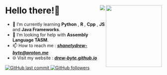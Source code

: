 <html>
<h1>
Hello there!👋 <img src ="https://media.giphy.com/media/v0dGnTDFgEr68myH0C/giphy.gif"/ align ="right" height ="200" width ="180"><img src = "https://komarev.com/ghpvc/?username=drew-bytel&color=191919&label=Profile%20Views&style=for-the-badge" align="right"/>
</h1>
  

<body>


- 🌱 I’m currently learning **Python** , **R** , **Cpp** , **JS** and **Java Frameworks**.
- 🤔 I’m looking for help with **Assembly Language TASM**.
- 📫 How to reach me : <b><i>shanetydrew-byte@proton.me</i></b>
- 🌐 Visit my website : <a href="https://drew-byte.github.io/"> <b><i>drew-byte.github.io</i></b>

![GitHub last commit](https://img.shields.io/github/last-commit/drew-byte/java_code)
![GitHub followers](https://img.shields.io/github/followers/drew-byte?style=social)
</body>
</html>


